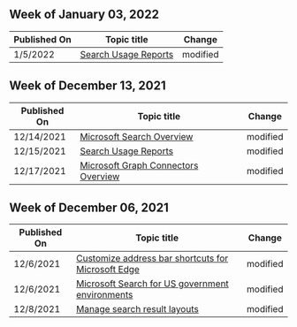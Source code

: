 <!-- This file is generated automatically each week. Changes made to this file will be overwritten.-->



## Week of January 03, 2022


| Published On |Topic title | Change |
|------|------------|--------|
| 1/5/2022 | [Search Usage Reports](/MicrosoftSearch/usage-reports) | modified |


## Week of December 13, 2021


| Published On |Topic title | Change |
|------|------------|--------|
| 12/14/2021 | [Microsoft Search Overview](/MicrosoftSearch/overview-microsoft-search) | modified |
| 12/15/2021 | [Search Usage Reports](/MicrosoftSearch/usage-reports) | modified |
| 12/17/2021 | [Microsoft Graph Connectors Overview](/MicrosoftSearch/connectors-overview) | modified |


## Week of December 06, 2021


| Published On |Topic title | Change |
|------|------------|--------|
| 12/6/2021 | [Customize address bar shortcuts for Microsoft Edge](/MicrosoftSearch/edge-shortcuts) | modified |
| 12/6/2021 | [Microsoft Search for US government environments](/MicrosoftSearch/microsoft-search-us-government-environments) | modified |
| 12/8/2021 | [Manage search result layouts](/MicrosoftSearch/customize-results-layout) | modified |
